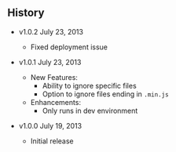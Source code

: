## History

- v1.0.2 July 23, 2013
  - Fixed deployment issue

- v1.0.1 July 23, 2013
  - New Features:
      - Ability to ignore specific files
      - Option to ignore files ending in `.min.js`
  - Enhancements:
      - Only runs in dev environment

- v1.0.0 July 19, 2013
  - Initial release
